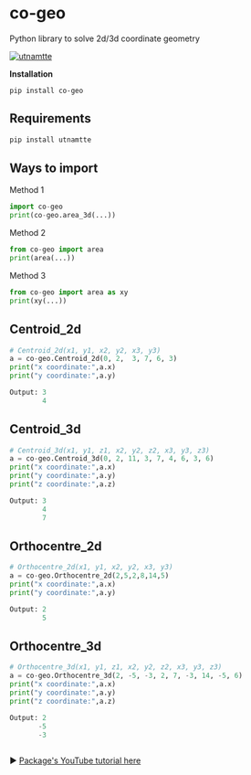 # co-geo
Python library to solve 2d/3d coordinate geometry

[![utnamtte](https://img.shields.io/badge/PyPi-0.0.1-3670A0?style=for-the-badge&logoColor=ffdd54)](https://pypi.org/project/co-geo/)


**Installation**


    pip install co-geo

## Requirements
```python
pip install utnamtte

```

## Ways to import

Method 1

```python
import co-geo
print(co-geo.area_3d(...))
```


Method 2

```python
from co-geo import area
print(area(...))
```

Method 3

```python
from co-geo import area as xy
print(xy(...))
```

## Centroid_2d
```python
# Centroid_2d(x1, y1, x2, y2, x3, y3)
a = co-geo.Centroid_2d(0, 2,  3, 7, 6, 3)
print("x coordinate:",a.x)
print("y coordinate:",a.y)
```
```python
Output: 3
        4
```

## Centroid_3d
```python
# Centroid_3d(x1, y1, z1, x2, y2, z2, x3, y3, z3)
a = co-geo.Centroid_3d(0, 2, 11, 3, 7, 4, 6, 3, 6)
print("x coordinate:",a.x)
print("y coordinate:",a.y)
print("z coordinate:",a.z)

```
```python
Output: 3
        4
        7
```

## Orthocentre_2d
```python
# Orthocentre_2d(x1, y1, x2, y2, x3, y3)
a = co-geo.Orthocentre_2d(2,5,2,8,14,5)
print("x coordinate:",a.x)
print("y coordinate:",a.y)
```
```python
Output: 2
        5  
```
## Orthocentre_3d
```python
# Orthocentre_3d(x1, y1, z1, x2, y2, z2, x3, y3, z3)
a = co-geo.Orthocentre_3d(2, -5, -3, 2, 7, -3, 14, -5, 6)
print("x coordinate:",a.x)
print("y coordinate:",a.y)
print("z coordinate:",a.z)

```
```python
Output: 2
       -5
       -3
        
```


▶️  [Package's YouTube tutorial here](https://www.youtube.com/playlist?list=PLZchMekN22UmCqi9sCEEoAYBPsNvQrvBU)

